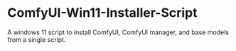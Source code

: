 # ComfyUI-Win11-Installer-Script
A windows 11 script to install ComfyUI, ComfyUI manager, and base models from a single script.
